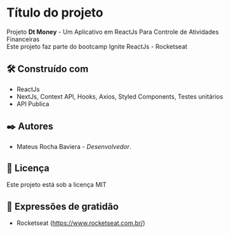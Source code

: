 # Título do projeto

Projeto <b>Dt Money</b> - Um Aplicativo em ReactJs Para Controle de Atividades Financeiras <br />
Este projeto faz parte do bootcamp Ignite ReactJs - Rocketseat

## 🛠️ Construído com

* ReactJs
* NextJs, Context API, Hooks, Axios, Styled Components, Testes unitários
* API Publica 

## ✒️ Autores

* Mateus Rocha Baviera - *Desenvolvedor*.

## 📄 Licença

Este projeto está sob a licença MIT

## 🎁 Expressões de gratidão

* Rocketseat (https://www.rocketseat.com.br/)
